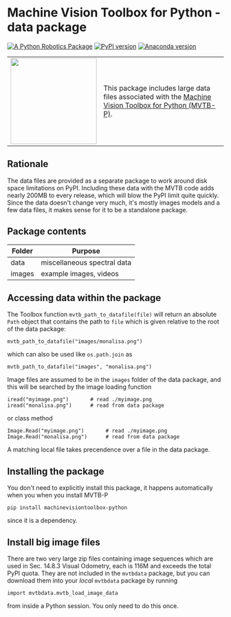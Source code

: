 # Machine Vision Toolbox for Python - data package

[![A Python Robotics Package](https://raw.githubusercontent.com/petercorke/robotics-toolbox-python/master/.github/svg/py_collection.min.svg)](https://github.com/petercorke/machine-vision-toolbox-python)
[![PyPI version](https://badge.fury.io/py/mvtb-data.svg)](https://badge.fury.io/py/mvtb-data)
[![Anaconda version](https://anaconda.org/conda-forge/mvtb-data/badges/version.svg)](https://anaconda.org/conda-forge/mvtb-data)

<table style="border:0px">
<tr style="border:0px">
<td style="border:0px">
<img src="https://github.com/petercorke/machinevision-toolbox-python/raw/master/figs/MVTBDataLogo.png" width="200"></td>
<td style="border:0px">
This package includes large data files associated with the <a href="https://pypi.org/project/machinevision-toolbox-python">Machine Vision Toolbox for Python (MVTB-P)</a>.
</td>
</tr>
</table>


## Rationale

The data files are provided as a separate package to work around disk space limitations on PyPI.  Including these data with the MVTB code adds nearly 200MB to every release, which will blow the PyPI limit quite quickly.  
Since the data doesn't change very much, it's mostly images models and a few data files, it makes sense for it to be a standalone package.

## Package contents

| Folder | Purpose                        |
| ------ | ------------------------------ |
| data   | miscellaneous spectral data           |
| images | example images, videos                       |

## Accessing data within the package

The Toolbox function `mvtb_path_to_datafile(file)` will return an absolute
`Path` object that contains the path to `file` which is given relative to the
root of the data package:

```
mvtb_path_to_datafile("images/monalisa.png")
```

which can also be used like `os.path.join` as

```
mvtb_path_to_datafile("images", "monalisa.png")
```

Image files are assumed to be in the `images` folder of the data package, and this will be searched
by the image loading function

```
iread("myimage.png")       # read ./myimage.png
iread("monalisa.png")      # read from data package
```

or class method

```
Image.Read("myimage.png")       # read ./myimage.png
Image.Read("monalisa.png")      # read from data package
```


A matching local file takes precendence over a file in the data package.

## Installing the package

You don't need to explicitly install this package, it happens automatically when you when you install MVTB-P

```
pip install machinevisiontoolbox-python
```
since it is a dependency.

## Install big image files

There are two very large zip files containing image sequences which are used in
Sec. 14.8.3 Visual Odometry, each is 116M and exceeds the total PyPI quota. They
are not included in the `mvtbdata` package, but you can download them into your
*local* `mvtbdata` package by running

```
import mvtbdata.mvtb_load_image_data
```

from inside a Python session.  You only need to do this once.
